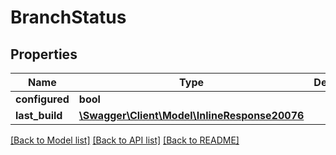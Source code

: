 # BranchStatus

## Properties
Name | Type | Description | Notes
------------ | ------------- | ------------- | -------------
**configured** | **bool** |  | 
**last_build** | [**\Swagger\Client\Model\InlineResponse20076**](InlineResponse20076.md) |  | [optional] 

[[Back to Model list]](../README.md#documentation-for-models) [[Back to API list]](../README.md#documentation-for-api-endpoints) [[Back to README]](../README.md)


